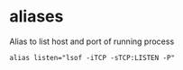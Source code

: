 # aliases

Alias to list host and port of running process

`alias listen="lsof -iTCP -sTCP:LISTEN -P"`
